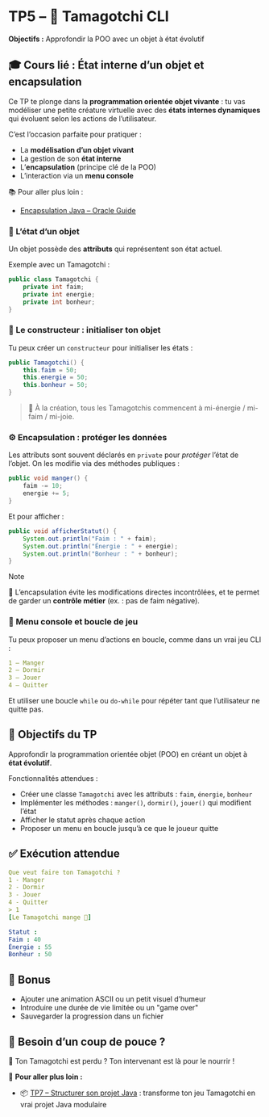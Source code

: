 # TP5 – 🐣 Tamagotchi CLI

**Objectifs :** Approfondir la POO avec un objet à état évolutif

## 🎓 Cours lié : État interne d’un objet et encapsulation

Ce TP te plonge dans la **programmation orientée objet vivante** : tu vas modéliser une petite créature virtuelle avec des **états internes dynamiques** qui évoluent selon les actions de l’utilisateur.

C’est l’occasion parfaite pour pratiquer :
- La **modélisation d’un objet vivant**
- La gestion de son **état interne**
- L’**encapsulation** (principe clé de la POO)
- L’interaction via un **menu console**

📚 Pour aller plus loin :

- [Encapsulation Java – Oracle Guide](https://docs.oracle.com/en/database/oracle/oracle-database/21/jjdev/Java-overview.html#GUID-68EE1A7B-1F78-4074-AB76-AF9B2CE878F6)

### 🧬 L’état d’un objet

Un objet possède des **attributs** qui représentent son état actuel.

Exemple avec un Tamagotchi :

```java
public class Tamagotchi {
    private int faim;
    private int energie;
    private int bonheur;
}
```

### 🧪 Le constructeur : initialiser ton objet

Tu peux créer un `constructeur` pour initialiser les états :

```java
public Tamagotchi() {
    this.faim = 50;
    this.energie = 50;
    this.bonheur = 50;
}
```

> 🎯 À la création, tous les Tamagotchis commencent à mi-énergie / mi-faim / mi-joie.

### ⚙️ Encapsulation : protéger les données

Les attributs sont souvent déclarés en `private` pour *protéger* l’état de l’objet. On les modifie via des méthodes publiques :

```java
public void manger() {
    faim -= 10;
    energie += 5;
}
```

Et pour afficher :

```java
public void afficherStatut() {
    System.out.println("Faim : " + faim);
    System.out.println("Énergie : " + energie);
    System.out.println("Bonheur : " + bonheur);
}
```

> [!NOTE]
> 🔐 L’encapsulation évite les modifications directes incontrôlées, et te permet de garder un **contrôle métier** (ex. : pas de faim négative).

### 🔁 Menu console et boucle de jeu

Tu peux proposer un menu d’actions en boucle, comme dans un vrai jeu CLI :

```yaml
1 – Manger  
2 – Dormir  
3 – Jouer  
4 – Quitter
```

Et utiliser une boucle `while` ou `do-while` pour répéter tant que l’utilisateur ne quitte pas.

## 🎯 Objectifs du TP

Approfondir la programmation orientée objet (POO) en créant un objet à **état évolutif**.

Fonctionnalités attendues :
- Créer une classe `Tamagotchi` avec les attributs : `faim`, `énergie`, `bonheur`
- Implémenter les méthodes : `manger()`, `dormir()`, `jouer()` qui modifient l’état
- Afficher le statut après chaque action
- Proposer un menu en boucle jusqu’à ce que le joueur quitte

## ✅ Exécution attendue

```yaml
Que veut faire ton Tamagotchi ?
1 - Manger
2 - Dormir
3 - Jouer
4 - Quitter
> 1
[Le Tamagotchi mange 🍎]

Statut :
Faim : 40
Énergie : 55
Bonheur : 50
```

## 🧠 Bonus

- Ajouter une animation ASCII ou un petit visuel d’humeur
- Introduire une durée de vie limitée ou un "game over"
- Sauvegarder la progression dans un fichier

## 🧩 Besoin d’un coup de pouce ?

🧃 Ton Tamagotchi est perdu ? Ton intervenant est là pour le nourrir !

📘 **Pour aller plus loin :**

- 📦 [TP7 – Structurer son projet Java](../bonus/TP7-Packages-et-organisation.md) : transforme ton jeu Tamagotchi en vrai projet Java modulaire